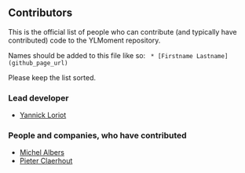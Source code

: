 ## Contributors
This is the official list of people who can contribute (and typically have contributed) code to the YLMoment repository.

Names should be added to this file like so:
``` * [Firstname Lastname](github_page_url)```

Please keep the list sorted.

### Lead developer

 * [Yannick Loriot](https://github.com/YannickL)

### People and companies, who have contributed

 * [Michel Albers](https://github.com/michelalbers)
 * [Pieter Claerhout](https://github.com/pieterclaerhout)
